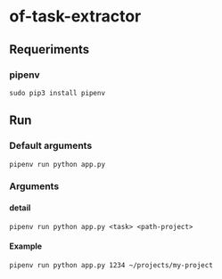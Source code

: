 # of-task-extractor

## Requeriments
### pipenv
```
sudo pip3 install pipenv
```

## Run
### Default arguments
```
pipenv run python app.py
```

### Arguments
#### detail
```
pipenv run python app.py <task> <path-project>
```

#### Example
```
pipenv run python app.py 1234 ~/projects/my-project
```